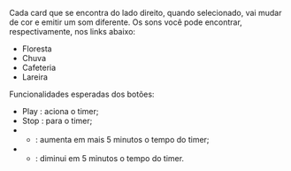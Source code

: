 Cada card que se encontra do lado direito, quando selecionado, vai mudar de cor e emitir um som diferente. Os sons você pode encontrar, respectivamente, nos links abaixo:

- Floresta
- Chuva
- Cafeteria
- Lareira

Funcionalidades esperadas dos botões:

- Play : aciona o timer;
- Stop : para o timer;
-  + : aumenta em mais 5 minutos o tempo do timer;
-  - : diminui em 5 minutos o tempo do timer.